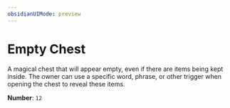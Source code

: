 ```yaml
---
obsidianUIMode: preview
---
```

# Empty Chest

A magical chest that will appear empty, even if there are items being kept inside. The owner can use a specific word, phrase, or other trigger when opening the chest to reveal these items.

**Number**: `12`
